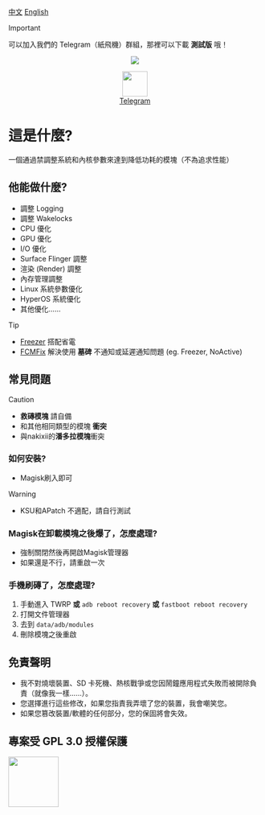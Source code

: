 [中文](https://github.com/TatshSiow/HyperOptimize/blob/main/README_CH.md)
[English](https://github.com/TatshSiow/HyperOptimize/blob/main/README.md)
> [!IMPORTANT]
> 可以加入我們的 Telegram（紙飛機）群組，那裡可以下載 **測試版** 哦！
<div align="center">
  
  ![](https://github.com/user-attachments/assets/5cf75f24-5993-4e64-b3b2-328f30d4ff31)
  
  <a href="https://t.me/TatshSecretCave" ><img height="50" src="https://www.vectorlogo.zone/logos/telegram/telegram-tile.svg"/></a>\
  <a href="https://t.me/TatshSecretCave" >Telegram</a>
</div>

# 這是什麼?
一個通過禁調整系統和內核參數來達到降低功耗的模塊（不為追求性能）

## 他能做什麼?
- 調整 Logging
- 調整 Wakelocks
- CPU 優化
- GPU 優化
- I/O 優化
- Surface Flinger 調整
- 渲染 (Render) 調整
- 內存管理調整
- Linux 系統參數優化
- HyperOS 系統優化
- 其他優化……
> [!TIP]  
> - [Freezer](https://github.com/Freezer-Team/Freezer) 搭配省電
> - [FCMFix](https://github.com/kooritea/fcmfix) 解決使用 **墓碑** 不通知或延遲通知問題 (eg. Freezer, NoActive)

## 常見問題
> [!CAUTION]  
> - **救磚模塊** 請自備
> - 和其他相同類型的模塊 **衝突** 
> - 與nakixii的**潘多拉模塊**衝突
### 如何安裝?
- Magisk刷入即可
> [!WARNING]  
> - KSU和APatch 不適配，請自行測試

### Magisk在卸載模塊之後爆了，怎麼處理?
- 強制關閉然後再開啟Magisk管理器
- 如果還是不行，請重啟一次

### 手機刷磚了，怎麼處理?
1. 手動進入 TWRP **或** `adb reboot recovery` **或** `fastboot reboot recovery`
3. 打開文件管理器
4. 去到 `data/adb/modules`
5. 刪除模塊之後重啟

## 免責聲明
* 我不對燒壞裝置、SD 卡死機、熱核戰爭或您因鬧鐘應用程式失敗而被開除負責（就像我一樣......）。
* 您選擇進行這些修改，如果您指責我弄壞了您的裝置，我會嘲笑您。
* 如果您篡改裝置/軟體的任何部分，您的保固將會失效。

## 專案受 GPL 3.0 授權保護
<a href="https://github.com/TatshSiow/HyperOptimize/blob/main/LICENSE" ><img height=100 src="https://upload.wikimedia.org/wikipedia/commons/9/93/GPLv3_Logo.svg"/></a>
